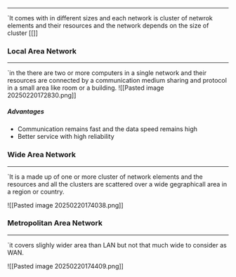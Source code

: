 
---
`It comes with in different sizes and each network is cluster of netwrok elements and their resources and the network depends on the size of cluster
[[]]
### Local Area Network

---
`in the there are two or more computers in a single network and their resources are connected by a communication medium sharing and protocol in a small area like room or a building.
![[Pasted image 20250220172830.png]]

##### Advantages
- Communication remains fast and the data speed remains high
- Better service with high reliability
### Wide Area Network

---
`It is a made up of one or more cluster of network elements and the resources and all the clusters are scattered over a wide gegraphicall area in a region or country.

![[Pasted image 20250220174038.png]]

### Metropolitan Area Network

---
`it covers slighly wider area than LAN but not that much wide to consider as WAN.

![[Pasted image 20250220174409.png]]

